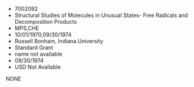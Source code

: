 * 7002092
* Structural Studies of Molecules in Unusual States- Free     Radicals and Decomposition Products
* MPS,CHE
* 10/01/1970,09/30/1974
* Russell Bonham, Indiana University
* Standard Grant
*   name not available
* 09/30/1974
* USD Not Available

NONE